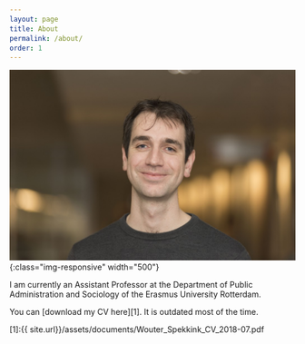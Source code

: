 ```yaml
---
layout: page
title: About
permalink: /about/
order: 1
---
```


![Me](/assets/images/Me.png){:class="img-responsive" width="500"}

I am currently an Assistant Professor at the Department of Public Administration and Sociology of the Erasmus University Rotterdam. 

You can [download my CV here][1]. It is outdated most of the time.

[1]:{{ site.url}}/assets/documents/Wouter_Spekkink_CV_2018-07.pdf
